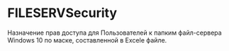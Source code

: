 # FILESERVSecurity

Назначение прав доступа для Пользователей к папким файл-сервера Windows 10 по маске, составленной в Excele файле.
